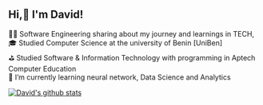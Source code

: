 ## Hi,👋 I'm David!

👨‍💻 Software Engineering sharing about my journey and learnings in TECH,<br/>
🎓 Studied Computer Science at the university of Benin [UniBen]<br/>
⛳ Studied Software & Information Technology with programming in Aptech Computer Education<br/>
🌱 I’m currently learning neural network, Data Science and Analytics<br/>

  <!--GitHub stats from https://github.com/anuraghazra/github-readme-stats -->

[![David's github stats](https://github-readme-stats.vercel.app/api?username=davidakpele&count_private=true&show_icons=true&theme=radical&hide_rank=false)](https://github.com/anuraghazra/github-readme-stats)
